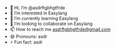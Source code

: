 - 👋 Hi, I’m @asdrftgbhgtfrde
- 👀 I’m interested in Easylang
- 🌱 I’m currently learning Easylang
- 💞️ I’m looking to collaborate on Easylang
- 📫 How to reach me asdrftgbhgtfrde@gmail.com  
- 😄 Pronouns: asdr
- ⚡ Fun fact: asdr

<!---
asdrftgbhgtfrde/asdrftgbhgtfrde is a ✨ special ✨ repository because its `README.md` (this file) appears on your GitHub profile.
You can click the Preview link to take a look at your changes.
--->
